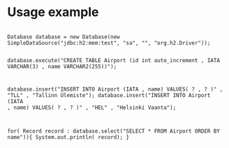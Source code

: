 <h1>Usage example</h2>

<code>
Database database = new Database(new SimpleDataSource("jdbc:h2:mem:test", "sa", "", "org.h2.Driver"));

database.execute("CREATE TABLE Airport (id int auto_increment , IATA VARCHAR(3) , name VARCHAR2(255))");

 database.insert("INSERT INTO Airport (IATA , name) VALUES( ? , ? )" , "TLL" , "Tallinn Ülemiste");
 database.insert("INSERT INTO Airport (IATA , name) VALUES( ? , ? )" , "HEL" , "Helsinki Vaanta");


 for( Record record : database.select("SELECT * FROM Airport ORDER BY name")){
   System.out.println( record);
 }
 </code>